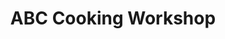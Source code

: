 ---
img: ''
name: Sweety Desai, Culinary Instructor
title: ABC Cooking Workshop
desc: "Had an awesome time today meeting everyone, making new friends and enjoying the yummylicious food.. Always proud to be a part of Swakruta."
---   